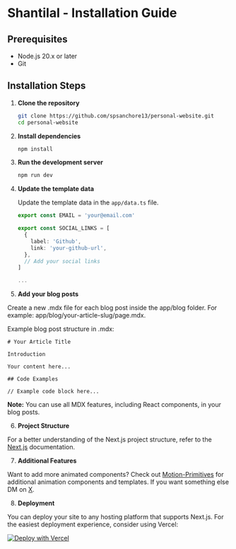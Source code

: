 # Shantilal - Installation Guide

## Prerequisites

- Node.js 20.x or later
- Git

## Installation Steps

1. **Clone the repository**

   ```bash
   git clone https://github.com/spsanchore13/personal-website.git
   cd personal-website
   ```

2. **Install dependencies**

   ```bash
   npm install
   ```

3. **Run the development server**

   ```bash
   npm run dev
   ```

4. **Update the template data**

   Update the template data in the `app/data.ts` file.

   ```ts
   export const EMAIL = 'your@email.com'

   export const SOCIAL_LINKS = [
     {
       label: 'Github',
       link: 'your-github-url',
     },
     // Add your social links
   ]

   ...
   ```

5. **Add your blog posts**

Create a new .mdx file for each blog post inside the app/blog folder. For example:
app/blog/your-article-slug/page.mdx.

Example blog post structure in .mdx:

```mdx
# Your Article Title

Introduction

Your content here...

## Code Examples

// Example code block here...
```

**Note:** You can use all MDX features, including React components, in your blog posts.

6. **Project Structure**

For a better understanding of the Next.js project structure, refer to the [Next.js](https://nextjs.org/docs/app/getting-started/project-structure) documentation.

7. **Additional Features**

Want to add more animated components?
Check out [Motion-Primitives](https://motion-primitives.com/) for additional animation components and templates. If you want something else DM on [X](https://x.com/spsanchore13).

8.  **Deployment**

You can deploy your site to any hosting platform that supports Next.js. For the easiest deployment experience, consider using Vercel:

[![Deploy with Vercel](https://vercel.com/button)](https://vercel.com/new/clone?repository-url=https%3A%2F%2Fgithub.com%2Fspsanchore13%2Fpersonal-website&env=NEXT_PUBLIC_SITE_URL&project-name=shantilal&repository-name=personal-website&redirect-url=https%3A%2F%2Ftwitter.com%2Fspsanchore13&demo-title=Shantilal&demo-description=Shantilal%20is%20a%20free%20and%20open-source%20minimal%20personal%20website%20template%20built%20with%20Next.js%2015%2C%20React%2019%2C%20and%20Motion-Primitives.&demo-url=https%3A%2F%2Fshantilal.vercel.app&demo-image=https%3A%2F%2Fraw.githubusercontent.com%2Fspsanchore13%2Fpersonal-website%2Frefs%2Fheads%2Fmain%2F.github%2Fassets%2Freadme.png&teamSlug=spsanchore13)
